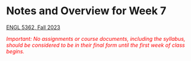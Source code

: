 # Notes and Overview for Week 7

[ENGL 5362, Fall 2023](/5362/calendar.html)

<span style="color:red;">*Important: No assignments or course documents, including the syllabus, should be considered to be in their final form until the first week of class begins.*</span>
